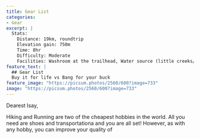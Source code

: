 ```yaml
---
title: Gear List
categories:
- Gear
excerpt: |
  Stats: 
    Distance: 19km, roundtrip
    Elevation gain: 750m
    Time: 8hr
    Difficulty: Moderate
    Facilities: Washroom at the trailhead, Water source (little creeks/ falls)
feature_text: |
  ## Gear List
  Buy it for life vs Bang for your buck
feature_image: "https://picsum.photos/2560/600?image=733"
image: "https://picsum.photos/2560/600?image=733"
---
```


Dearest Isay,

Hiking and Running are two of the cheapest hobbies in the world. All you need are shoes and transportationa and you are all set! However, as with any hobby, you can improve your quality of 